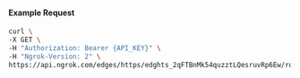 <!-- Code generated for API Clients. DO NOT EDIT. -->

#### Example Request

```bash
curl \
-X GET \
-H "Authorization: Bearer {API_KEY}" \
-H "Ngrok-Version: 2" \
https://api.ngrok.com/edges/https/edghts_2qFTBnMk54quzztLQesruvRp6Ew/routes/edghtsrt_2qFTBqmh2mBhz4c7fcgVh9JYVVH/user_agent_filter
```
